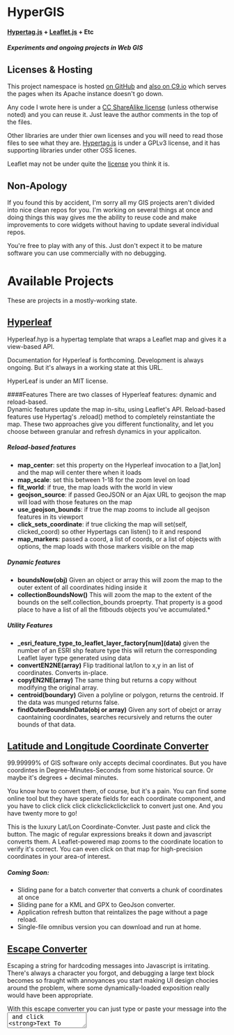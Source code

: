 # HyperGIS
#### [Hypertag.js](http://hypertag.io/quickstart.html) + [Leaflet.js](http://leafletjs.com/index.html) + Etc
##### Experiments and ongoing projects in Web GIS

Licenses & Hosting
------------------
This project namespace is hosted [on GitHub](https://github.com/daniells/HyperGIS) and [also on C9.io](https://ide.c9.io/somanova/hypergis) which serves the pages when its Apache instance doesn't go down.

Any code I wrote here is under a [CC ShareAlike license](http://creativecommons.org/licenses/by-sa/4.0) (unless otherwise noted) and you can reuse it.  Just leave the author comments in the top of the files.

Other libraries are under thier own licenses and you will need to read those files to see what they are.  [Hypertag.js](http://hypertag.io) is under a GPLv3 license, and it has supporting libraries under other OSS licenes.

Leaflet may not be under quite the [license](https://github.com/Leaflet/Leaflet/blob/master/LICENSE) you think it is.

Non-Apology
-----------
If you found this by accident, I'm sorry all my GIS projects aren't divided into nice clean repos for you.  I'm working on several things at once and doing things this way gives me the ability to reuse code and make improvements to core widgets without having to update several individual repos.

You're free to play with any of this.  Just don't expect it to be mature software you can use commercially with no debugging.

Available Projects
==================
These are projects in a mostly-working state.

[Hyperleaf](http://hypergis-somanova.c9.io/hyperLeaf/HyperLeaf.hyp "Hosted on C9")
--------------------------------------------------------------------------------------------------------------
Hyperleaf.hyp is a hypertag template that wraps a Leaflet map and gives it a view-based API.  

Documentation for Hyperleaf is forthcoming.  Development is always ongoing.  But it's always in a working state at this URL.

HyperLeaf is under an MIT license.

####Features
There are two classes of Hyperleaf features: dynamic and reload-based.  
Dynamic features update the map in-situ, using Leaflet's API.
Reload-based features use Hypertag's .reload() method to completely reinstantiate the map.
These two approaches give you different functionality, and let you choose between granular and refresh dynamics in your applicaiton.

##### Reload-based features
* **map_center**: set this property on the Hyperleaf invocation to a [lat,lon] and the map will center there when it loads
* **map_scale**: set this between 1-18 for the zoom level on load
* **fit_world**: if true, the map loads with the world in view
* **geojson_source**: if passed GeoJSON or an Ajax URL to geojson the map will load with those features on the map
* **use_geojson_bounds**: if true the map zooms to include all geojson features in its viewport
* **click_sets_coordinate**: if true clicking the map will set(self, clicked_coord) so other Hypertags can listen() to it and respond
* **map_markers**: passed a coord, a list of coords, or a list of objects with options, the map loads with those markers visible on the map

##### Dynamic features
* **boundsNow\(obj\)** Given an object or array this will zoom the map to the outer extent of all coordinates hiding inside it
* **collectionBoundsNow\(\)**  This will zoom the map to the extent of the bounds on the self.collection_bounds proeprty. That property is a good place to have a list of all the fitbouds objects you've accumulated.* 

##### Utility Features
* **_esri_feature_type_to_leaflet_layer_factory\[num\]\(data\)**   given the number of an ESRI shp feature type this will return the corresponding Leaflet layer type generated using data
* **convertEN2NE\(array\)**   Flip traditional lat/lon to x,y in an list of coordinates.  Converts in-place.
* **copyEN2NE\(array\)**      The same thing but returns a copy without modifying the original array.
* **centroid\(boundary\)**    Given a polyline or polygon, returns the centroid.  If the data was munged returns false.
* **findOuterBoundsInData\(obj or array)**  Given any sort of obejct or array caontaining coordinates, searches recursively and returns the outer bounds of that data.

[Latitude and Longitude Coordinate Converter](http://hypergis-somanova.c9.io/latlon/index.html "Hosted on C9")
--------------------------------------------------------------------------------------------------------------
99.99999% of GIS software only accepts decimal coordinates.  But you have coordintes in Degree-Minutes-Seconds from some historical source.  Or maybe it's degrees + decimal minutes.  

You know how to convert them, of course, but it's a pain.  You can find some online tool but they have sperate fields for each coordinate component, and you have to click click click clickclickclickclick to convert just one.  And you have twenty more to go!

This is the luxury Lat/Lon Coordinate-Convter.  Just paste and click the button.  The magic of regular expressions breaks it down and javascript converts them. A Leaflet-powered map zooms to the coordinate location to verify it's correct.  You can even click on that map for high-precision coordinates in your area-of interest.

##### Coming Soon:

* Sliding pane for a batch converter that converts a chunk of coordinates at once
* Sliding pane for a KML and GPX to GeoJson converter.
* Application refresh button that reintalizes the page without a page reload.
* Single-file omnibus version you can download and run at home.

[Escape Converter](http://hypergis-somanova.c9.io/escape/EscapeConverter.html "Hosted on C9")
--------------------------------------------------------------------------------------------------------------
Escaping a string for hardcoding messages into Javascript is irritating.  There's always a character you forgot, and debugging a large text block becomes so fraught with annoyances you start making UI design chocies around the problem, where some dynamically-loaded exposition really would have been appropriate.

With this escape converter you can just type or paste your message into the <textarea> and click **Text To String**  

In Progress
===========

GoldMap
-------
A tourist-information map for [Golden.com](http://golden.com)